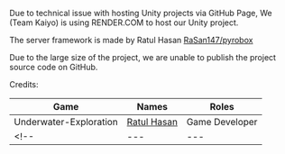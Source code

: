 Due to technical issue with hosting Unity projects via GitHub Page, We (Team Kaiyo) is using RENDER.COM to host our Unity project.

The server framework is made by Ratul Hasan [RaSan147/pyrobox](https://github.com/RaSan147/pyrobox)

Due to the large size of the project, we are unable to publish the project source code on GitHub.


Credits:
<!-- make a table, game, names, roles -->
| Game | Names | Roles |
| --- | --- | --- |
|Underwater-Exploration| [Ratul Hasan](https://github.com/RaSan147) | Game Developer |
<!-- | --- | --- | --- | -->
